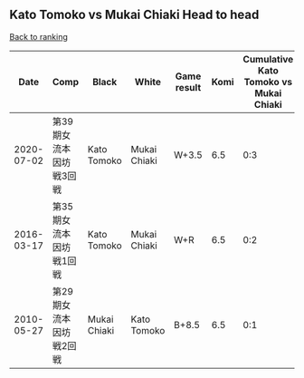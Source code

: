 ## Kato Tomoko vs Mukai Chiaki Head to head

[Back to ranking](../../index.md)




| **Date** | **Comp** | **Black** | **White** | **Game result** | **Komi** | **Cumulative Kato Tomoko vs Mukai Chiaki** | **Kato Tomoko streak** | **Mukai Chiaki streak** | 
| --- | --- | --- | --- | --- | --- | --- | --- | --- |
| 2020-07-02 | 第39期女流本因坊戦3回戦 | Kato Tomoko | Mukai Chiaki | W+3.5 | 6.5 | 0:3 | 0 | 3 | 
| 2016-03-17 | 第35期女流本因坊戦1回戦 | Kato Tomoko | Mukai Chiaki | W+R | 6.5 | 0:2 | 0 | 2 | 
| 2010-05-27 | 第29期女流本因坊戦2回戦 | Mukai Chiaki | Kato Tomoko | B+8.5 | 6.5 | 0:1 | 0 | 1 |




